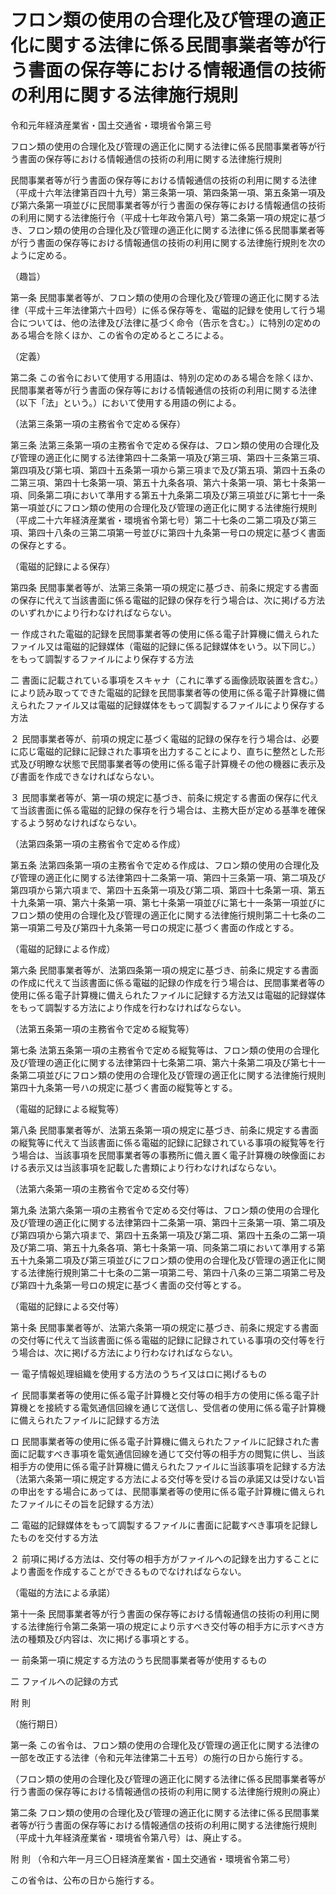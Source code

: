 # フロン類の使用の合理化及び管理の適正化に関する法律に係る民間事業者等が行う書面の保存等における情報通信の技術の利用に関する法律施行規則

令和元年経済産業省・国土交通省・環境省令第三号

フロン類の使用の合理化及び管理の適正化に関する法律に係る民間事業者等が行う書面の保存等における情報通信の技術の利用に関する法律施行規則

民間事業者等が行う書面の保存等における情報通信の技術の利用に関する法律（平成十六年法律第百四十九号）第三条第一項、第四条第一項、第五条第一項及び第六条第一項並びに民間事業者等が行う書面の保存等における情報通信の技術の利用に関する法律施行令（平成十七年政令第八号）第二条第一項の規定に基づき、フロン類の使用の合理化及び管理の適正化に関する法律に係る民間事業者等が行う書面の保存等における情報通信の技術の利用に関する法律施行規則を次のように定める。

（趣旨）

第一条 民間事業者等が、フロン類の使用の合理化及び管理の適正化に関する法律（平成十三年法律第六十四号）に係る保存等を、電磁的記録を使用して行う場合については、他の法律及び法律に基づく命令（告示を含む。）に特別の定めのある場合を除くほか、この省令の定めるところによる。

（定義）

第二条 この省令において使用する用語は、特別の定めのある場合を除くほか、民間事業者等が行う書面の保存等における情報通信の技術の利用に関する法律（以下「法」という。）において使用する用語の例による。

（法第三条第一項の主務省令で定める保存）

第三条 法第三条第一項の主務省令で定める保存は、フロン類の使用の合理化及び管理の適正化に関する法律第四十二条第一項及び第三項、第四十三条第三項、第四項及び第七項、第四十五条第一項から第三項まで及び第五項、第四十五条の二第三項、第四十七条第一項、第五十九条各項、第六十条第一項、第七十条第一項、同条第二項において準用する第五十九条第二項及び第三項並びに第七十一条第一項並びにフロン類の使用の合理化及び管理の適正化に関する法律施行規則（平成二十六年経済産業省・環境省令第七号）第二十七条の二第二項及び第三項、第四十八条の三第二項第一号並びに第四十九条第一号ロの規定に基づく書面の保存とする。

（電磁的記録による保存）

第四条 民間事業者等が、法第三条第一項の規定に基づき、前条に規定する書面の保存に代えて当該書面に係る電磁的記録の保存を行う場合は、次に掲げる方法のいずれかにより行わなければならない。

一 作成された電磁的記録を民間事業者等の使用に係る電子計算機に備えられたファイル又は電磁的記録媒体（電磁的記録に係る記録媒体をいう。以下同じ。）をもって調製するファイルにより保存する方法

二 書面に記載されている事項をスキャナ（これに準ずる画像読取装置を含む。）により読み取ってできた電磁的記録を民間事業者等の使用に係る電子計算機に備えられたファイル又は電磁的記録媒体をもって調製するファイルにより保存する方法

２ 民間事業者等が、前項の規定に基づく電磁的記録の保存を行う場合は、必要に応じ電磁的記録に記録された事項を出力することにより、直ちに整然とした形式及び明瞭な状態で民間事業者等の使用に係る電子計算機その他の機器に表示及び書面を作成できなければならない。

３ 民間事業者等が、第一項の規定に基づき、前条に規定する書面の保存に代えて当該書面に係る電磁的記録の保存を行う場合は、主務大臣が定める基準を確保するよう努めなければならない。

（法第四条第一項の主務省令で定める作成）

第五条 法第四条第一項の主務省令で定める作成は、フロン類の使用の合理化及び管理の適正化に関する法律第四十二条第一項、第四十三条第一項、第二項及び第四項から第六項まで、第四十五条第一項及び第二項、第四十七条第一項、第五十九条第一項、第六十条第一項、第七十条第一項並びに第七十一条第一項並びにフロン類の使用の合理化及び管理の適正化に関する法律施行規則第二十七条の二第一項第二号及び第四十九条第一号ロの規定に基づく書面の作成とする。

（電磁的記録による作成）

第六条 民間事業者等が、法第四条第一項の規定に基づき、前条に規定する書面の作成に代えて当該書面に係る電磁的記録の作成を行う場合は、民間事業者等の使用に係る電子計算機に備えられたファイルに記録する方法又は電磁的記録媒体をもって調製する方法により作成を行わなければならない。

（法第五条第一項の主務省令で定める縦覧等）

第七条 法第五条第一項の主務省令で定める縦覧等は、フロン類の使用の合理化及び管理の適正化に関する法律第四十七条第二項、第六十条第二項及び第七十一条第二項並びにフロン類の使用の合理化及び管理の適正化に関する法律施行規則第四十九条第一号ハの規定に基づく書面の縦覧等とする。

（電磁的記録による縦覧等）

第八条 民間事業者等が、法第五条第一項の規定に基づき、前条に規定する書面の縦覧等に代えて当該書面に係る電磁的記録に記録されている事項の縦覧等を行う場合は、当該事項を民間事業者等の事務所に備え置く電子計算機の映像面における表示又は当該事項を記載した書類により行わなければならない。

（法第六条第一項の主務省令で定める交付等）

第九条 法第六条第一項の主務省令で定める交付等は、フロン類の使用の合理化及び管理の適正化に関する法律第四十二条第一項、第四十三条第一項、第二項及び第四項から第六項まで、第四十五条第一項及び第二項、第四十五条の二第一項及び第二項、第五十九条各項、第七十条第一項、同条第二項において準用する第五十九条第二項及び第三項並びにフロン類の使用の合理化及び管理の適正化に関する法律施行規則第二十七条の二第一項第二号、第四十八条の三第二項第二号及び第四十九条第一号ロの規定に基づく書面の交付等とする。

（電磁的記録による交付等）

第十条 民間事業者等が、法第六条第一項の規定に基づき、前条に規定する書面の交付等に代えて当該書面に係る電磁的記録に記録されている事項の交付等を行う場合は、次に掲げる方法により行わなければならない。

一 電子情報処理組織を使用する方法のうちイ又はロに掲げるもの

イ 民間事業者等の使用に係る電子計算機と交付等の相手方の使用に係る電子計算機とを接続する電気通信回線を通じて送信し、受信者の使用に係る電子計算機に備えられたファイルに記録する方法

ロ 民間事業者等の使用に係る電子計算機に備えられたファイルに記録された書面に記載すべき事項を電気通信回線を通じて交付等の相手方の閲覧に供し、当該相手方の使用に係る電子計算機に備えられたファイルに当該事項を記録する方法（法第六条第一項に規定する方法による交付等を受ける旨の承諾又は受けない旨の申出をする場合にあっては、民間事業者等の使用に係る電子計算機に備えられたファイルにその旨を記録する方法）

二 電磁的記録媒体をもって調製するファイルに書面に記載すべき事項を記録したものを交付する方法

２ 前項に掲げる方法は、交付等の相手方がファイルへの記録を出力することにより書面を作成することができるものでなければならない。

（電磁的方法による承諾）

第十一条 民間事業者等が行う書面の保存等における情報通信の技術の利用に関する法律施行令第二条第一項の規定により示すべき交付等の相手方に示すべき方法の種類及び内容は、次に掲げる事項とする。

一 前条第一項に規定する方法のうち民間事業者等が使用するもの

二 ファイルへの記録の方式

附 則

（施行期日）

第一条 この省令は、フロン類の使用の合理化及び管理の適正化に関する法律の一部を改正する法律（令和元年法律第二十五号）の施行の日から施行する。

（フロン類の使用の合理化及び管理の適正化に関する法律に係る民間事業者等が行う書面の保存等における情報通信の技術の利用に関する法律施行規則の廃止）

第二条 フロン類の使用の合理化及び管理の適正化に関する法律に係る民間事業者等が行う書面の保存等における情報通信の技術の利用に関する法律施行規則（平成十九年経済産業省・環境省令第八号）は、廃止する。

附 則 （令和六年一月三〇日経済産業省・国土交通省・環境省令第二号）

この省令は、公布の日から施行する。
